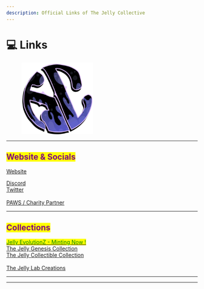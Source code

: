 ```yaml
---
description: Official Links of The Jelly Collective
---
```


# 💻 Links

<div align="left">

<figure><img src="../.gitbook/assets/JClogo.png" alt="" width="188"><figcaption></figcaption></figure>

</div>

***

## <mark style="color:purple;">Website & Socials</mark>

[Website](https://www.thejellycollective.club/)

[Discord](https://discord.gg/thejellycollective)\
[Twitter](https://twitter.com/jellycollective)[\
](https://twitter.com/jellycollective)\
[PAWS / Charity Partner](https://www.paws.org)

***

## <mark style="color:purple;">Collections</mark>

[<mark style="color:green;">Jelly EvolutionZ - Minting Now !</mark>](https://www.thejellycollective.club/EvoMint)\
[The Jelly Genesis Collection](https://opensea.io/collection/the-jelly-genesis-collection)\
[The Jelly Collectible Collection\
](https://opensea.io/collection/jelly-collectibles) \
[The Jelly Lab Creations\
](https://opensea.io/collection/the-jelly-lab-creations)

***

***
